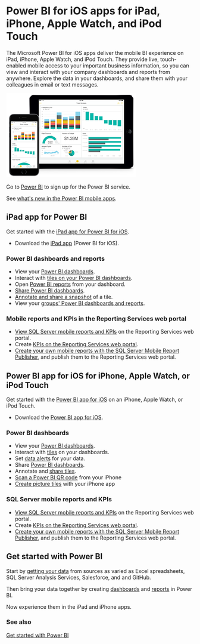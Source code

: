 <properties 
   pageTitle="Power BI for iOS apps"
   description="Power BI for iOS apps for iPad, iPhone, Apple Watch, and iPod Touch"
   services="powerbi" 
   documentationCenter="" 
   authors="maggiesMSFT" 
   manager="mblythe" 
   editor=""
   tags=""
   qualityFocus="no"
   qualityDate=""/>
 
<tags
   ms.service="powerbi"
   ms.devlang="NA"
   ms.topic="article"
   ms.tgt_pltfrm="NA"
   ms.workload="powerbi"
   ms.date="05/02/2016"
   ms.author="maggies"/>
# Power BI for iOS apps for iPad, iPhone, Apple Watch, and iPod Touch

The Microsoft Power BI for iOS apps deliver the mobile BI experience on iPad, iPhone, Apple Watch, and iPod Touch. They provide live, touch-enabled mobile access to your important business information, so you can view and interact with your company dashboards and reports from anywhere. Explore the data in your dashboards, and share them with your colleagues in email or text messages.

![](media/powerbi-mobile-ipad-iphone-apps/PBI_iPad_iPhoneDevices.png)

Go to [Power BI](http://go.microsoft.com/fwlink/?LinkID=513879) to sign up for the Power BI service.

See [what's new in the Power BI mobile apps](powerbi-mobile-whats-new-in-the-mobile-apps.md).

## iPad app for Power BI

Get started with the [iPad app for Power BI for iOS](powerbi-mobile-iphone-app-get-started.md).

-   Download the [iPad app](http://go.microsoft.com/fwlink/?LinkId=522062) (Power BI for iOS).

### Power BI dashboards and reports

-   View your [Power BI dashboards](powerbi-mobile-dashboards-on-the-ipad-app.md).
-   Interact with [tiles on your Power BI dashboards](powerbi-mobile-tiles-in-the-ipad-app.md).
-   Open [Power BI reports](powerbi-mobile-reports-on-the-ipad-app.md) from your dashboard.
-   [Share Power BI dashboards](powerbi-mobile-share-dashboards-from-the-ipad-app.md).
-   [Annotate and share a snapshot](powerbi-mobile-annotate-and-share-a-snapshot-from-the-ipad-app.md) of a tile.
-   View your [groups' Power BI dashboards and reports](powerbi-service-mobile-groups-in-the-ipad-app.md).

### Mobile reports and KPIs in the Reporting Services web portal

- [View SQL Server mobile reports and KPIs](powerbi-mobile-ipad-kpis-mobile-reports.md) on the Reporting Services web portal.
- Create [KPIs on the Reporting Services web portal](https://msdn.microsoft.com/en-US/library/mt683632.aspx).
- [Create your own mobile reports with the SQL Server Mobile Report Publisher](https://msdn.microsoft.com/library/mt652547.aspx), and publish them to the Reporting Services web portal.

## Power BI app for iOS for iPhone, Apple Watch, or iPod Touch

Get started with the [Power BI app for iOS](powerbi-mobile-ipad-app-get-started.md) on an iPhone, Apple Watch, or iPod Touch.

-   Download the [Power BI app for iOS](http://go.microsoft.com/fwlink/?LinkId=522062).

### Power BI dashboards

-   View your [Power BI dashboards](powerbi-mobile-dashboards-in-the-iphone-app.md).
-   Interact with [tiles](powerbi-mobile-tiles-in-the-iphone-app.md) on your dashboards.
-   Set [data alerts](powerbi-mobile-set-data-alerts-in-the-iphone-app.md) for your data.
-   Share [Power BI dashboards](powerbi-mobile-share-a-dashboard-from-the-iphone-app.md).
-   Annotate and [share tiles](powerbi-mobile-annotate-and-share-a-tile-from-the-iphone-app.md).
-   [Scan a Power BI QR code](powerbi-mobile-qr-code-for-tile.md) from your iPhone
-   [Create picture tiles](powerbi-mobile-picture-tiles-in-the-iphone-app.md) with your iPhone app

### SQL Server mobile reports and KPIs

- [View SQL Server mobile reports and KPIs](powerbi-mobile-iphone-kpis-mobile-reports.md) on the Reporting Services web portal.
- Create [KPIs on the Reporting Services web portal](https://msdn.microsoft.com/en-US/library/mt683632.aspx).
- [Create your own mobile reports with the SQL Server Mobile Report Publisher](https://msdn.microsoft.com/library/mt652547.aspx), and publish them to the Reporting Services web portal.
## Get started with Power BI

Start by [getting your data](powerbi-service-get-data.md) from sources as varied as Excel spreadsheets, SQL Server Analysis Services, Salesforce, and and GitHub.

Then bring your data together by creating [dashboards](powerbi-service-dashboards.md) and [reports](powerbi-service-reports.md) in Power BI.

Now experience them in the iPad and iPhone apps.

### See also

[Get started with Power BI](powerbi-service-get-started.md)

